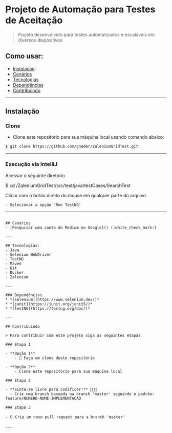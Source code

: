 # Projeto de Automação para Testes de Aceitação
> Projeto desenvolvido para testes automatizados e escaláveis em diversos dispositivos

## Como usar:

- [Instalação](##instalação)
- [Cenários](#cenarios)
- [Tecnologias](#tecnologias)
- [Dependências](#dependências)
- [Contribuindo](#contribuindo)

---

## Instalação
### Clone

- Clone este repositório para sua máquina local usando comando abaixo:
```
$ git clone https://github.com/gneder/ZaleniumGridTest.git
```

---

### Execução via IntelliJ

Acessar o seguinte diretório

$ cd /ZaleniumGridTest/src/test/java/testCases/SearchTest

Clicar com o botão direito do mouse em qualquer parte do arquivo

	- Selecionar a opção 'Run TestNG'
---

```

## Cenários
- [Pesquisar uma conta do Medium no Google]() (:white_check_mark:)

---

## Tecnologias:
- Java
- Selenium WebDriver
- TestNG
- Maven
- Git
- Docker
- Zalenium

---

### Dependências
* *[selenium](https://www.selenium.dev/)* 
* *[junit](https://junit.org/junit5/)*
* *[testNG](https://testng.org/doc/)*

---

## Contribuindo

> Para contribuir com este projeto siga as seguintes etapas

### Etapa 1

- **Opção 1**
    - 🍴 Faça um clone deste repositório

- **Opção 2**
    - Clone este repositório para sua máquina local

### Etapa 2

- **Sinta-se livre para codificar!** 🔨🔨🔨
  - Crie uma branch baseada na branch 'master' seguindo o padrão: feature/NUMERO-NOME-IMPLEMENTACAO

### Etapa 3

- 🔃 Crie um novo pull request para a branch 'master'

---
